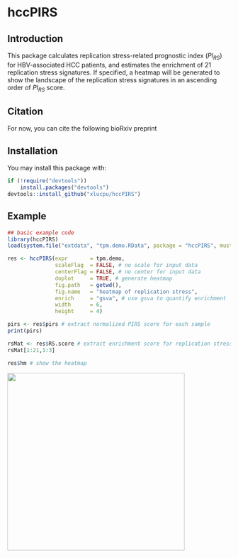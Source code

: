 # hccPIRS

<!-- badges: start -->
<!-- badges: end -->

## Introduction

This package calculates replication stress-related prognostic index (*PI<sub>RS</sub>*) for HBV-associated HCC patients, and estimates the enrichment of 21 replication stress signatures. If specified, a heatmap will be generated to show the landscape of the replication stress signatures in an ascending order of *PI<sub>RS</sub>* score.

## Citation

For now, you can cite the following bioRxiv preprint

## Installation

You may install this package with:

``` r
if (!require("devtools")) 
    install.packages("devtools")
devtools::install_github("xlucpu/hccPIRS")
```

## Example

``` r
## basic example code
library(hccPIRS)
load(system.file("extdata", "tpm.demo.RData", package = "hccPIRS", mustWork = TRUE)) # load example data

res <- hccPIRS(expr       = tpm.demo,
               scaleFlag  = FALSE, # no scale for input data
               centerFlag = FALSE, # no center for input data
               doplot     = TRUE, # generate heatmap
               fig.path   = getwd(),
               fig.name   = "heatmap of replication stress",
               enrich     = "gsva", # use gsva to quantify enrichment
               width      = 6,
               height     = 4)

pirs <- res$pirs # extract normalized PIRS score for each sample
print(pirs)

rsMat <- res$RS.score # extract enrichment score for replication stress signatures
rsMat[1:21,1:3]

res$hm # show the heatmap
```
<img src="https://user-images.githubusercontent.com/57204704/131953321-cc06a99f-8f68-4505-ab5c-5bbbba886bbf.jpg" height="400" align="center" />

